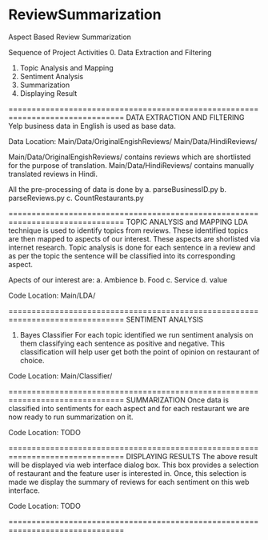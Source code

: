 # ReviewSummarization
Aspect Based Review Summarization
 
Sequence of Project Activities
0. Data Extraction and Filtering
1. Topic Analysis and Mapping
2. Sentiment Analysis
3. Summarization
4. Displaying Result

===============================================================================
DATA EXTRACTION AND FILTERING
Yelp business data in English is used as base data.

Data Location:
Main/Data/OriginalEngishReviews/
Main/Data/HindiReviews/

Main/Data/OriginalEngishReviews/ contains reviews which are shortlisted for the
purpose of translation.
Main/Data/HindiReviews/ contains manually translated reviews in Hindi.

All the pre-processing of data is done by
a. parseBusinessID.py
b. parseReviews.py
c. CountRestaurants.py

===============================================================================
TOPIC ANALYSIS and MAPPING
LDA technique is used to identify topics from reviews. These identified topics
are then mapped to aspects of our interest. These aspects are shorlisted via
internet research.
Topic analysis is done for each sentence in a review and as per the topic the
sentence will be classified into its corresponding aspect.

Apects of our interest are:
a. Ambience
b. Food
c. Service
d. value

Code Location:
Main/LDA/

===============================================================================
SENTIMENT ANALYSIS
1. Bayes Classifier
For each topic identified we run sentiment analysis on them classifying each
sentence as positive and negative. This classification will help user get both
the point of opinion on restaurant of choice.

Code Location:
Main/Classifier/

===============================================================================
SUMMARIZATION
Once data is classified into sentiments for each aspect and for each restaurant
we are now ready to run summarization on it.

Code Location:
TODO

===============================================================================
DISPLAYING RESULTS
The above result will be displayed via web interface dialog box. This box
provides a selection of restaurant and the feature user is interested in. Once,
this selection is made we display the summary of reviews for each sentiment on
this web interface.

Code Location:
TODO

===============================================================================

